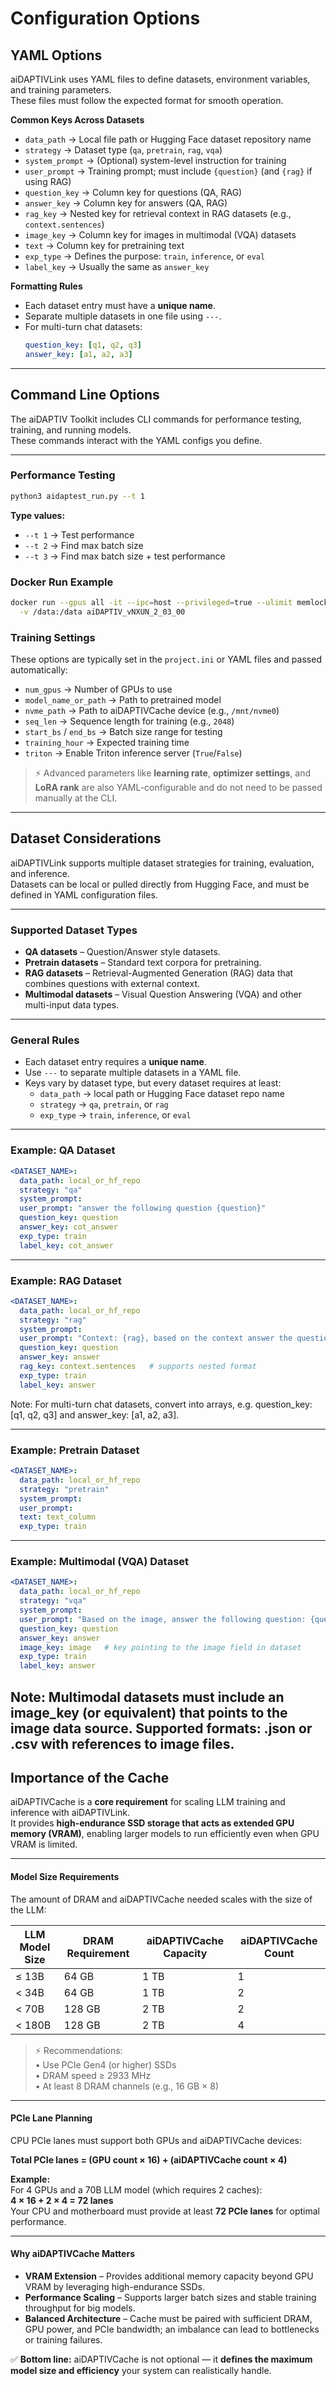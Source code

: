 # Configuration Options

## YAML Options

aiDAPTIVLink uses YAML files to define datasets, environment variables, and training parameters.  
These files must follow the expected format for smooth operation.

**Common Keys Across Datasets**
- `data_path` → Local file path or Hugging Face dataset repository name  
- `strategy` → Dataset type (`qa`, `pretrain`, `rag`, `vqa`)  
- `system_prompt` → (Optional) system-level instruction for training  
- `user_prompt` → Training prompt; must include `{question}` (and `{rag}` if using RAG)  
- `question_key` → Column key for questions (QA, RAG)  
- `answer_key` → Column key for answers (QA, RAG)  
- `rag_key` → Nested key for retrieval context in RAG datasets (e.g., `context.sentences`)  
- `image_key` → Column key for images in multimodal (VQA) datasets  
- `text` → Column key for pretraining text  
- `exp_type` → Defines the purpose: `train`, `inference`, or `eval`  
- `label_key` → Usually the same as `answer_key`  

**Formatting Rules**
- Each dataset entry must have a **unique name**.  
- Separate multiple datasets in one file using `---`.  
- For multi-turn chat datasets:  
  ```yaml
  question_key: [q1, q2, q3]
  answer_key: [a1, a2, a3]
  ```
---

## Command Line Options

The aiDAPTIV Toolkit includes CLI commands for performance testing, training, and running models.  
These commands interact with the YAML configs you define.

---

### Performance Testing

```bash
python3 aidaptest_run.py --t 1
```

**Type values:**  
- `--t 1` → Test performance  
- `--t 2` → Find max batch size  
- `--t 3` → Find max batch size + test performance

### Docker Run Example

```bash
docker run --gpus all -it --ipc=host --privileged=true --ulimit memlock=-1 \
  -v /data:/data aiDAPTIV_vNXUN_2_03_00
```

### Training Settings

These options are typically set in the `project.ini` or YAML files and passed automatically:

- `num_gpus` → Number of GPUs to use  
- `model_name_or_path` → Path to pretrained model  
- `nvme_path` → Path to aiDAPTIVCache device (e.g., `/mnt/nvme0`)  
- `seq_len` → Sequence length for training (e.g., `2048`)  
- `start_bs` / `end_bs` → Batch size range for testing  
- `training_hour` → Expected training time  
- `triton` → Enable Triton inference server (`True`/`False`)  

> ⚡ Advanced parameters like **learning rate**, **optimizer settings**, and **LoRA rank** are also YAML-configurable and do not need to be passed manually at the CLI.

---

## Dataset Considerations

aiDAPTIVLink supports multiple dataset strategies for training, evaluation, and inference.  
Datasets can be local or pulled directly from Hugging Face, and must be defined in YAML configuration files.

---

### Supported Dataset Types
- **QA datasets** – Question/Answer style datasets.  
- **Pretrain datasets** – Standard text corpora for pretraining.  
- **RAG datasets** – Retrieval-Augmented Generation (RAG) data that combines questions with external context.  
- **Multimodal datasets** – Visual Question Answering (VQA) and other multi-input data types.

---

### General Rules
- Each dataset entry requires a **unique name**.  
- Use `---` to separate multiple datasets in a YAML file.  
- Keys vary by dataset type, but every dataset requires at least:
  - `data_path` → local path or Hugging Face dataset repo name  
  - `strategy` → `qa`, `pretrain`, or `rag`  
  - `exp_type` → `train`, `inference`, or `eval`  

---

### Example: QA Dataset
```yaml
<DATASET_NAME>:
  data_path: local_or_hf_repo
  strategy: "qa"
  system_prompt:
  user_prompt: "answer the following question {question}"
  question_key: question
  answer_key: cot_answer
  exp_type: train
  label_key: cot_answer
```
---

### Example: RAG Dataset
```yaml
<DATASET_NAME>:
  data_path: local_or_hf_repo
  strategy: "rag"
  system_prompt:
  user_prompt: "Context: {rag}, based on the context answer the question: {question}"
  question_key: question
  answer_key: answer
  rag_key: context.sentences   # supports nested format
  exp_type: train
  label_key: answer
```
Note: For multi-turn chat datasets, convert into arrays, e.g.
question_key: [q1, q2, q3] and answer_key: [a1, a2, a3].

---

### Example: Pretrain Dataset
```yaml
<DATASET_NAME>:
  data_path: local_or_hf_repo
  strategy: "pretrain"
  system_prompt:
  user_prompt:
  text: text_column
  exp_type: train
```
---

### Example: Multimodal (VQA) Dataset
```yaml
<DATASET_NAME>:
  data_path: local_or_hf_repo
  strategy: "vqa"
  system_prompt:
  user_prompt: "Based on the image, answer the following question: {question}"
  question_key: question
  answer_key: answer
  image_key: image   # key pointing to the image field in dataset
  exp_type: train
  label_key: answer
```
Note: Multimodal datasets must include an image_key (or equivalent) that points to the image data source.
Supported formats: .json or .csv with references to image files.
---

## Importance of the Cache

aiDAPTIVCache is a **core requirement** for scaling LLM training and inference with aiDAPTIVLink.  
It provides **high-endurance SSD storage that acts as extended GPU memory (VRAM)**, enabling larger models to run efficiently even when GPU VRAM is limited.

---

#### Model Size Requirements
The amount of DRAM and aiDAPTIVCache needed scales with the size of the LLM:

| LLM Model Size | DRAM Requirement | aiDAPTIVCache Capacity | aiDAPTIVCache Count |
|----------------|------------------|-------------------------|----------------------|
| ≤ 13B          | 64 GB            | 1 TB                   | 1 |
| < 34B          | 64 GB            | 1 TB                   | 2 |
| < 70B          | 128 GB           | 2 TB                   | 2 |
| < 180B         | 128 GB           | 2 TB                   | 4 |

> ⚡ Recommendations:  
> • Use PCIe Gen4 (or higher) SSDs  
> • DRAM speed ≥ 2933 MHz  
> • At least 8 DRAM channels (e.g., 16 GB × 8)

---

#### PCIe Lane Planning
CPU PCIe lanes must support both GPUs and aiDAPTIVCache devices:

**Total PCIe lanes = (GPU count × 16) + (aiDAPTIVCache count × 4)**

**Example:**  
For 4 GPUs and a 70B LLM model (which requires 2 caches):  
**4 × 16 + 2 × 4 = 72 lanes**  
Your CPU and motherboard must provide at least **72 PCIe lanes** for optimal performance.

---

#### Why aiDAPTIVCache Matters
- **VRAM Extension** – Provides additional memory capacity beyond GPU VRAM by leveraging high-endurance SSDs.  
- **Performance Scaling** – Supports larger batch sizes and stable training throughput for big models.  
- **Balanced Architecture** – Cache must be paired with sufficient DRAM, GPU power, and PCIe bandwidth; an imbalance can lead to bottlenecks or training failures.  

✅ **Bottom line:** aiDAPTIVCache is not optional — it **defines the maximum model size and efficiency** your system can realistically handle.

